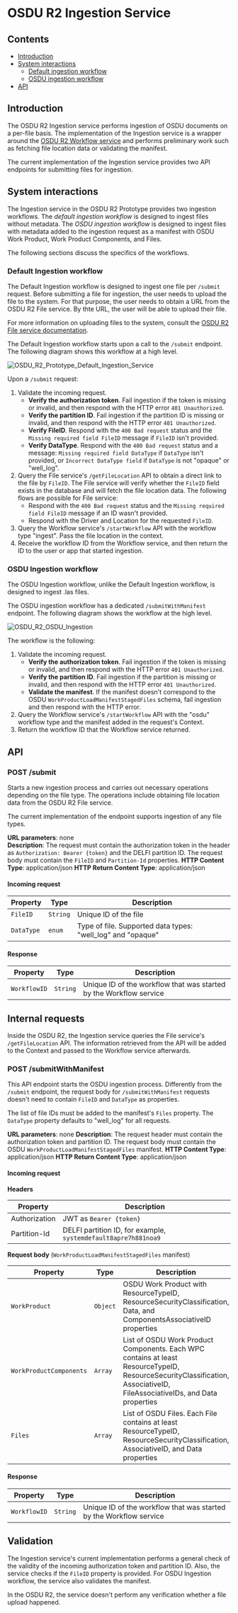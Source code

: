 # OSDU R2 Ingestion Service

## Contents

* [Introduction](#introduction)
* [System interactions](#system-interactions)
    * [Default ingestion workflow](#default-ingestion-workflow)
    * [OSDU ingestion workflow](#osdu-ingestion-workflow)
* [API](#api)

## Introduction

The OSDU R2 Ingestion service performs ingestion of OSDU documents on a per-file basis. The
implementation of the Ingestion service is a wrapper around the [OSDU R2 Workflow service] and
performs preliminary work such as fetching file location data or validating the manifest.

The current implementation of the Ingestion service provides two API endpoints for submitting files
for ingestion.

## System interactions

The Ingestion service in the OSDU R2 Prototype provides two ingestion workflows. The _default
ingestion workflow_ is designed to ingest files without metadata. The _OSDU ingestion workflow_ is
designed to ingest files with metadata added to the ingestion request as a manifest with OSDU Work
Product, Work Product Components, and Files.

The following sections discuss the specifics of the workflows.

### Default Ingestion workflow

The Default Ingestion workflow is designed to ingest one file per `/submit` request. Before
submitting a file for ingestion, the user needs to upload the file to the system. For that purpose,
the user needs to obtain a URL from the OSDU R2 File service. By thte URL, the user will be able to
upload their file.

For more information on uploading files to the system, consult the [OSDU R2 File service
documentation].

The Default Ingestion workflow starts upon a call to the `/submit` endpoint. The following diagram
shows this workflow at a high level.

![OSDU_R2_Prototype_Default_Ingestion_Service](https://gitlab.osdu-gcp.dev/odes/os-ingest/uploads/cfd9c49e0b767372cd575475435405d3/OSDU_R2_Prototype_Default_Ingestion_Service.png)

Upon a `/submit` request:

1. Validate the incoming request.
    * **Verify the authorization token**. Fail ingestion if the token is missing or invalid, and
    then respond with the HTTP error `401 Unauthorized`.
    * **Verify the partition ID**. Fail ingestion if the partition ID is missing or invalid, and
    then respond with the HTTP error `401 Unauthorized`.
    * **Verify FileID**. Respond with the `400 Bad request` status and the `Missing required field
    FileID` message if `FileID` isn't provided.
    * **Verify DataType**. Respond with the `400 Bad request` status and a message:
    `Missing required field DataType` if `DataType` isn't provided, or `Incorrect DataType field` if
    `DataType` is not "opaque" or "well_log".
2. Query the File service's `/getFileLocation` API to obtain a direct link to the file by `FileID`.
The File service will verify whether the `FileID` field exists in the database and will
fetch the file location data. The following flows are possible for File service:
    * Respond with the `400 Bad request` status and the `Missing required field FileID` message if
    an ID wasn't provided.
    * Respond with the Driver and Location for the requested `FileID`.
3. Query the Workflow service's `/startWorkflow` API with the workflow type "ingest". Pass the file
location in the context.
4. Receive the workflow ID from the Workflow service, and then return the ID to the user or app that
started ingestion.

### OSDU Ingestion workflow

The OSDU Ingestion workflow, unlike the Default Ingestion workflow, is designed to ingest .las files.

The OSDU ingestion workflow has a dedicated `/submitWithManifest` endpoint. The following diagram
shows the workflow at the high level.

![OSDU_R2_OSDU_Ingestion](https://gitlab.osdu-gcp.dev/odes/os-ingest/uploads/a7e99f08b11f8d28970b8e7e91302ba9/OSDU_R2_OSDU_Ingestion.png)

The workflow is the following:

1. Validate the incoming request.
    * **Verify the authorization token**. Fail ingestion if the token is missing or invalid, and
    then respond with the HTTP error `401 Unauthorized`.
    * **Verify the partition ID**. Fail ingestion if the partition is missing or invalid, and then
    respond with the HTTP error `401 Unauthorized`.
    * **Validate the manifest**. If the manifest doesn't correspond to the OSDU
    `WorkProductLoadManifestStagedFiles` schema, fail ingestion and then respond with the HTTP
    error.
2. Query the Workflow service's `/startWorkflow` API with the "osdu" workflow type and the manifest
added in the request's Context.
3. Return the workflow ID that the Workflow service returned.

## API

### POST /submit

Starts a new ingestion process and carries out necessary operations depending on the file type. The
operations include obtaining file location data from the OSDU R2 File service.

The current implementation of the endpoint supports ingestion of any file types.

**URL parameters**: none <br/>
**Description**: The request must contain the authorization token in the header as `Authorization:
Bearer {token}` and the DELFI partition ID. The request body must contain the `FileID` and
`Partition-Id` properties.
**HTTP Content Type**: application/json
**HTTP Return Content Type**: application/json

#### Incoming request

| Property   | Type     | Description                                                 |
| ---------- | -------- | ----------------------------------------------------------- |
| `FileID`   | `String` | Unique ID of the file                                       |
| `DataType` | `enum`   | Type of file. Supported data types: "well_log" and "opaque" |

#### Response

| Property     | Type     | Description                                                        |
| ------------ | -------- | ------------------------------------------------------------------ |
| `WorkflowID` | `String` | Unique ID of the workflow that was started by the Workflow service |

## Internal requests

Inside the OSDU R2, the Ingestion service queries the File service's `/getFileLocation` API. The
information retrieved from the API will be added to the Context and passed to the Workflow service
afterwards.

### POST /submitWithManifest

This API endpoint starts the OSDU ingestion process. Differently from the `/submit` endpoint, the
request body for `/submitWithManifest` requests doesn't need to contain `FileID` and `DataType` as
properties.

The list of file IDs must be added to the manifest's `Files` property. The `DataType` property
defaults to "well_log" for all requests.

**URL parameters**: none
**Description**: The request header must contain the authorization token and partition ID. The
request body must contain the OSDU `WorkProductLoadManifestStagedFiles` manifest.
**HTTP Content Type**: application/json
**HTTP Return Content Type**: application/json

#### Incoming request

**Headers**

| Property      | Description                                                    |
| ------------- | -------------------------------------------------------------- |
| Authorization | JWT as `Bearer {token}`                                        |
| Partition-Id  | DELFI partition ID, for example, `systemdefault8apre7h881noa9` |

**Request body** (`WorkProductLoadManifestStagedFiles` manifest)

| Property                | Type     | Description                                                                                                                        |
| ----------------------- | -------- | ---------------------------------------------------------------------------------------------------------------------------------- |
| `WorkProduct`           | `Object` | OSDU Work Product with ResourceTypeID, ResourceSecurityClassification, Data, and ComponentsAssociativeID properties                |
| `WorkProductComponents` | `Array`  | List of OSDU Work Product Components. Each WPC contains at least ResourceTypeID, ResourceSecurityClassification, AssociativeID, FileAssociativeIDs, and Data properties |
| `Files`                 | `Array`  | List of OSDU Files. Each File contains at least ResourceTypeID, ResourceSecurityClassification, AssociativeID, and Data properties |

#### Response

| Property      | Type     | Description                                                       |
| ------------ | -------- | ------------------------------------------------------------------ |
| `WorkflowID` | `String` | Unique ID of the workflow that was started by the Workflow service |

## Validation

The Ingestion service's current implementation performs a general check of the validity of the
incoming authorization token and partition ID. Also, the service checks if the `FileID` property is
provided. For OSDU Ingestion workflow, the service also validates the manifest.

In the OSDU R2, the service doesn't perform any verification whether a file upload happened.

[OSDU R2 Workflow service]: https://gitlab.osdu-gcp.dev/odes/os-workflow
[OSDU R2 File service documentation]: https://gitlab.osdu-gcp.dev/odes/os-file/blob/develop/README.md
[WorkProductLoadManifestStagedFiles]: https://gitlab.opengroup.org/osdu/open-test-data/blob/master/rc-1.0.0/3-schemas/WorkProductLoadManifestStagedFiles.json
